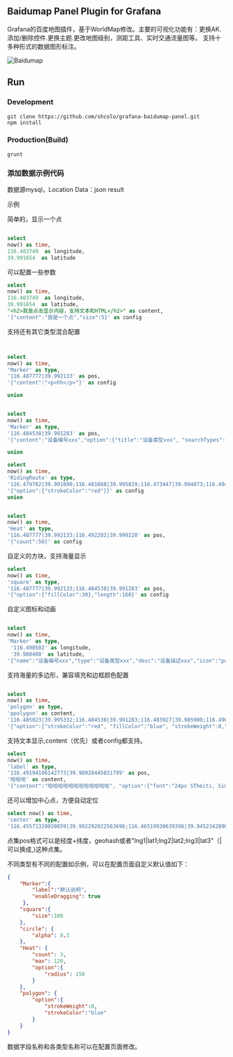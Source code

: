 ## Baidumap Panel Plugin for Grafana

Grafana的百度地图插件，基于WorldMap修改。主要的可视化功能有：更换AK.添加/删除控件.更换主题.更改地图级别，测距工具、实时交通流量图等。
支持十多种形式的数据图形标注。

![Baidumap](https://raw.githubusercontent.com/shcolo/grafana-baidumap-panel/master/src/images/baidumap.png)

## Run
### Development
```bush
git clone https://github.com/shcolo/grafana-baidumap-panel.git
npm install
```
### Production(Build)
```bush
grunt
```

### 添加数据示例代码

数据源mysql，Location Data：json result

示例

简单的，显示一个点
```SQL

select
now() as time,
116.483749  as longitude,
39.991654  as latitude
```

可以配置一些参数
```sql
select
now() as time, 
116.483749  as longitude,
39.991654  as latitude,
"<h2>我是点击显示内容，支持文本和HTML</h2>" as content,
'{"content":"我是一个点","size":5}' as config
```

支持还有其它类型混合配置

```SQL


select
now() as time, 
'Marker' as type,
'116.487777|39.992133' as pos,
'{"content":"<p>hh</p>"}' as config

union


select
now() as time, 
'Marker' as type,
'116.484538|39.991283' as pos,
'{"content":"设备编号xxx","option":{"title":"设备类型xxx", "searchTypes":[]},"desc":"设备描述xxx","icon":3,"label":"自定义图标0~9"}' as config

union

select
now() as time, 
'RidingRoute' as type,
'116.479702|39.991890;116.481088|39.995819;116.473447|39.994073;116.494455|39.986754' as pos,
'{"option":{"strokeColor":"red"}}' as config
union


select
now() as time, 
'Heat' as type,
'116.487777|39.992133;116.492202|39.990220' as pos,
'{"count":50}' as config


```

自定义的方块，支持海量显示
```SQL
select
now() as time, 
'square' as type,
'116.487777|39.992133;116.484538|39.991283' as pos,
'{"option":{"fillColor":30},"length":160}' as config
```

自定义图标和动画
```sql

select
now() as time, 
'Marker' as type,
 '116.490502' as longitude,
 '39.988408' as latitude,
'{"name":"设备编号xxx","type":"设备类型xxx","desc":"设备描述xxx","icon":"public/plugins/grafana-baidumap-panel/images/bike.png","animation":true}' as config

```

支持海量的多边形，兼容填充和边框颜色配置
```sql

select
now() as time, 
'polygon' as type,
'ppolygon' as content,
'116.485023|39.995332;116.484538|39.991283;116.483927|39.985900;116.490502|39.988408;116.490646|39.991946;116.485400|39.995442' as pos,
'{"option":{"strokeColor":"red", "fillColor":"blue", "strokeWeight":8,"strokeOpacity":0.5,"fillOpacity":0.1}}' as config

```

支持文本显示,content（优先）或者config都支持。
```sql
select
now() as time, 
'label' as type,
'116.49194186142773|39.98928445031799' as pos,
'哈哈哈' as content,
'{"content":"哈哈哈哈哈哈哈哈哈哈哈哈", "option":{"font":"24px STheiti, SimHei"}}' as config
```

还可以增加中心点，方便自动定位
```sql
select now() as time,
'center' as type,
'116.45571320020859|39.992292022563696;116.46519930639396|39.9452342890919' as pos
```

点集pos格式可以是经度+纬度，geohash或者"lng1|lat1;lng2|lat2;lng3|lat3"（|可以换成,)这种点集。

不同类型有不同的配置如示例，可以在配置页面自定义默认值如下：
```json
{
    "Marker":{
        "label":"默认说明",
        "enableDragging": true
     },
    "square":{
        "size":100
    },
    "circle": {
        "alpha": 0.3
    },
    "Heat": {
        "count": 3,
        "max": 120,
        "option":{
            "radius": 150
        }
    },
    "polygon": {
        "option":{
            "strokeWeight":8,
            "strokeColor":"blue"
        }
    }
}
```

数据字段名称和各类型名称可以在配置页面修改。

